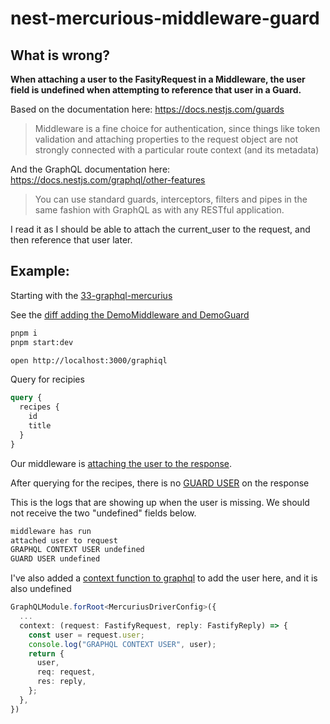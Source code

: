 # nest-mercurious-middleware-guard

## What is wrong?

**When attaching a user to the FasityRequest in a Middleware, the user field is undefined when attempting to reference that user in a Guard.**

Based on the documentation here: https://docs.nestjs.com/guards

> Middleware is a fine choice for authentication, since things like token validation and attaching properties to the request object are not strongly connected with a particular route context (and its metadata)

And the GraphQL documentation here: https://docs.nestjs.com/graphql/other-features

> You can use standard guards, interceptors, filters and pipes in the same fashion with GraphQL as with any RESTful application.

I read it as I should be able to attach the current_user to the request, and then reference that user later.

## Example:

Starting with the [33-graphql-mercurius](https://github.com/nestjs/nest/tree/master/sample/33-graphql-mercurius)

See the [diff adding the DemoMiddleware and DemoGuard](https://github.com/jasonraimondi/nest-mercurious-middleware-guard/commit/850cbf40073b48b6bbd2cf754f1320fdb09e273d)

```bash
pnpm i
pnpm start:dev
```

```bash
open http://localhost:3000/graphiql
```

Query for recipies

```graphql
query {
  recipes {
    id
    title
  }
}
```

Our middleware is [attaching the user to the response](https://github.com/jasonraimondi/nest-mercurious-middleware-guard/blob/main/src/__demo.ts#L8).

After querying for the recipes, there is no [GUARD USER](https://github.com/jasonraimondi/nest-mercurious-middleware-guard/blob/main/src/__demo.ts#L17-L18) on the response

This is the logs that are showing up when the user is missing. We should not receive the two "undefined" fields below.

```bash
middleware has run
attached user to request
GRAPHQL CONTEXT USER undefined
GUARD USER undefined
```

I've also added a [context function to graphql](https://github.com/jasonraimondi/nest-mercurious-middleware-guard/blob/main/src/app.module.ts#L15-L23) to add the user here, and it is also undefined

```typescript
GraphQLModule.forRoot<MercuriusDriverConfig>({
  ...
  context: (request: FastifyRequest, reply: FastifyReply) => {
    const user = request.user;
    console.log("GRAPHQL CONTEXT USER", user);
    return {
      user,
      req: request,
      res: reply,
    };
  },
})
```
